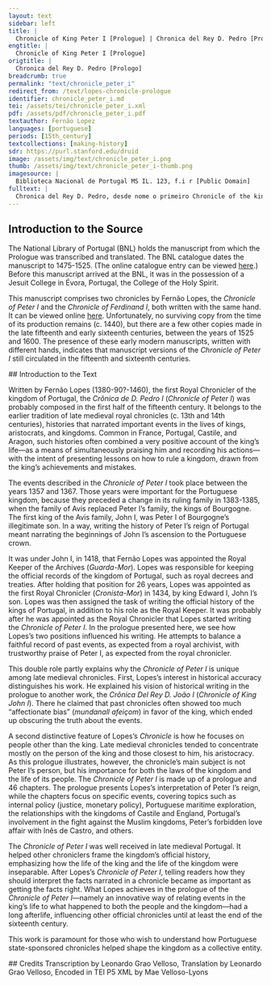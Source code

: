 ```yaml
---
layout: text
sidebar: left
title: |
  Chronicle of King Peter I [Prologue] | Chronica del Rey D. Pedro [Prologo]
engtitle: |
  Chronicle of King Peter I [Prologue]
origtitle: |
  Chronica del Rey D. Pedro [Prologo]
breadcrumb: true
permalink: "text/chronicle_peter_i"
redirect_from: /text/lopes-chronicle-prologue
identifier: chronicle_peter_i.md
tei: /assets/tei/chronicle_peter_i.xml
pdf: /assets/pdf/chronicle_peter_i.pdf
textauthor: Fernão Lopez
languages: [portuguese]
periods: [15th_century]
textcollections: [making-history]
sdr: https://purl.stanford.edu/druid 
image: /assets/img/text/chronicle_peter_i.png
thumb: /assets/img/text/chronicle_peter_i-thumb.png
imagesource: |
  Biblioteca Nacional de Portugal MS IL. 123, f.i r [Public Domain]
fulltext: |
  Chronica del Rey D. Pedro, desde nome o primeiro Chronicle of the king, Lord Peter, the first of that name Prologo Prologue [D]Eixados os modos e diffinçoões da justiça que per desvairadas guisas muitos em seus livros escrevem, soomente daquella pera que o real poderio foy estabelleçido, que he por serem os maos castigados e os booms viverem em paz, he nossa entemçom neeste prollogo muito curtamente fallar, nom come buscador de novas razoões per propria invençom achadas, mas come ajumtador, em huum breve moolho, dos ditos dalguns que nos prouguerom. Having left aside the types and definitions of justice, A huma por espertar os que ouvirem que entendam parte do que falla a estoria, a outra por seguirmos enteiramente a hordem do nosso razoado; no primeiro prollogo ja tangida. We write this history this way, on the one hand, to edify those who will hear it, so that they may understand part of what it is about, and on the other hand, to strictly follow the order of our own plan, which we have already touched upon in the first prologue. E por quanto elRey dom pedro, cujo regnado se segue, husou da justiça, de que a deos mais praz que cousa boa, que o Rey possa fazer segumdo os santos escrevem, e alguums desejam saber que virtude he esta, e pois he neçessaria ao Rey, se o he assi ao povoo: nos naquele stillo que o simpresmente apanhamos: o podees ler per esta maneira. And given that the king, Lord Peter, whose reign is narrated in the following chronicle, ruled with justice—an act more pleasing to God than anything else that a king might do, according to the writings of the saints—, and given that some wish to know what kind of virtue justice is, because it is necessary for both the King and the people, we have simply collected examples from his reign in this writing, as we have pointed out, Justiça he huuma virtude que he chamada toda a virtude. Justice is the one virtue which is called the mother of all virtues. assy que, quallquer que he justo, este compre toda a virtude, Porque a justiça, assi como lei de deos, defende que nom fornigues, nem sejas gargantom. Thus, anyone who is just simultaneously performs all virtues, because justice itself commands that thou shalt not fornicate, neither wilt thou be a glutton, just like the Laws of God command. E isto guardamdo, se compre a virtude da castidade e da temperança, e assi podees entender dos outros viçios e virtudes. And in keeping those commands, one performs the virtues of chastity and temperance, and through performing them one may understand the vices and virtues of others. Esta virtude he muy neçessaria ao Rey e isso meesmo aos seus sogeitos. The virtue of justice is very necessary for the king, as well as for his subjects. Porque avemdo no Rey virtude de justiça, fara leis per que todos vivam dereitamente e em paz, e os seus sogeitos seemdo justos, compriram as leis que el poser. For when the virtue of justice exists within the king, he will make laws so that all subjects may live correctly and in peace with each other, and if his subjects are just, they will respect any laws that he might impose upon them. e comprindoas, nom faram cousa injusta contra nehuum. Thus, by respecting the laws, his subjects will not commit any unjust act against anyone. e tal virtude como esta pode cada huum gaanhar por obra de boom entendimento. And each one can attain this virtue through the use of good reason. e aas vezes naçem alguuns assi naturalmente a ella despostos, que com grande zello a executam, posto que a alguuns viçios sejam emclinados. Sometimes some are born with a natural disposition to being just, thus carrying it out with great zeal, even though they might be inclined to some other vices. A rrazam por que esta virtude he neçessaria nos sobditos, he por comprirem as leis do príncipe, que sempre devem de seer ordenadas pera todo bem. The reason why the virtue of justice is needed among the subjects is because they must respect the laws of the prince, laws which must be imposed for the general good. e quem taaes leis comprir sempre bem obrara, ca as leis som regra do que os sogeitos am de fazer. And whoever respects such laws will always act for the good, for those laws are the rule by which subjects will measure their acts. e som chamadas prinçipe nom animado e o Rey he prinçipe animado, por que ellas representam com vozes mortas o que o Rey diz per sua voz viva. Laws are called the inanimate prince, whereas the king is the animate prince, because laws represent with dead voices that which the king says through his live voice. e porem a justiça he muito neçessaria assi no poboo como no Rey, por que sem ella nemhuma cidade, nem Reino, pode estar em assessego. And so justice is very necessary both for the people and for the king, because without justice, neither city nor kingdom may be at ease. Assi que o Reino onde todo o poboo he maao nom se pode soportar muito tempo, Por que como a alma soporta o corpo e partindosse delle o corpo se perde, assy a justiça suporta os Reinos, e partindosse deles pereçem de todo.  And justice is so necessary for the people and the king that, a kingdom whose entire people is evil cannot subsist for long. Just as the soul gives life to the body, and when the soul moves way, the body dies, so does justice give life to kingdoms, and when justice leaves them, they perish completely. Hora se a virtude da justiça he neçessaria ao poboo muito mais o he ao Rei. Now, if the virtue of justice is necessary for the people, it is much more needed in the king. Por que sse a lei he regra do que se ha de fazer, muito mais o deve de seer o Rei que a põe, e o juiz que a ha dencaminhar. For if laws are the rules by which one measures one’s own acts, even more just must be the king who sets them, and the judge who must carry them out. Por que a lei he prinçipe sem alma como dissemos, e o prinçipe he lei e regra da justiça com alma. And that is the case because laws are the prince without a soul, as we have said, which means that the prince is the rule of justice with a soul. Pois quanto a cousa com alma tem melhoria sobre outra sem alma, tanto o Rei deve teer exçellençia sobre as leis, Ca o Rei deve de seer de tanta justiça e dereito que compridamente de as leis a execucom. Just as that which has a soul is better than that which does not have one, so the king must be better than the laws he sets, because the king must be so just and righteous in order to thoroughly carry out the laws. Doutra guisa mostrarsehia seu Regno cheo de boas leis e maaos custumes, que era torpe cousa de ver, Pois duvidar se o Rei a de seer justiçoso nom he outra cousa senam duvidar se a regra há de seer dereita, a qual se em direitura desfaleçe, nenhuma cousa dereita se pode per ella fazer. Otherwise, his kingdom would be filled with good laws and bad habits, which would be horrible to see, for even suspecting that the king is unjust is no different than suspecting that the rule of law is carried out unjustly. And when the rule of law fails in regards to righteousness, it cannot be used for any righteous acts. Outra razom por que a justiça he muito neçessaria ao Rei assi he por que a justiça nom tan soomente afremossenta os Reis de virtude corporal mas ainda spiritual. Another reason why justice is very necessary for the king is that justice not only embellishes kings with bodily virtue, but even more so with spiritual virtue. Pois quanto a fremusura do spritu tem avantagem da do corpo: tanta a justiça em no Rei he mais neçessaria que outra fremosura. Just as the beauty of the spirit is better than that of the body, so is justice more necessary in a king than any other beauty. A terçeira razom se mostra da perfeiçom da bondade; por que em tom dizemos alguma cousa seer perfeita, quando fazer pode alguma semelhante a si, E por tanto se chama huuma cousa boa: quanto sua bondade se pode estender a outros, ao menos se quer per exemplo. The third reason comes from the perfection of goodness, because we may rightfully call something perfect when it can make something in its own likeness e entom se mostra per pratica quanto cada huum he boom, quando he posto em senhorio. Thus, it is through one’s own acts that one shows how good one is, especially when one is ruling. Porem compre aos Reis seer justicosos, por a todos seus sogeitos poder viir bem, e a nenhum o contrairo. However, kings must be righteous, so that they may be well regarded and imitated by all subjects, and not the opposite. Trabalhando que a justiça seja guardada nom soomente aos naturaes de seu Reino, mas ainda aos de fora dele, Por que negada a justiça a alguma pessoa: grande injuria he feita ao prinçipe e a toda sua terra.  Thus, by being righteous kings encourage the maintenance of justice, not only among the people in their own kingdoms, but also among those who live elsewhere, for in the case that justice is denied to any person, it is offensive to both the prince and all of his land. Desta virtude da justiça, que poucos acha que a queiram por ospeda posto que Rainha, e senhora seja das outras virtudes segundo diz tulio: husou muito elRey Dom Pedro, segundo veer podem os que desejam de o saber, leemdo parte de sua estoria. The king, Lord Peter, made vast use of this virtue of justice, a virtue that not too many people want as a guest within them, given that justice is the queen and ruler of all other virtues as Tully E pois que elle com boom desejo por natural enclinaçam, refreou os males regendo bem seu Reino, ainda que outras mingoas per el passassem de que peendença podia fazer: de cuidar he que ouve ho galardom da justiça, cuja folha e fruito he, honrrada fama neste mundo, e perdurável folgança no outro. And since he, voluntarily and because of his natural inclination, checked the advance of evil by ruling his Kingdom well, even though some other imperfections came to pass in the kingdom, whose account we could provide, we must consider that there was in his time the gift of justice, whose laurel and fruit is honorable fame in this world, and lasting happiness in the other. 
--- 
```

## Introduction to the Source 
<p>The National Library of Portugal (BNL) holds the manuscript from which the Prologue was transcribed and translated. The BNL catalogue dates the manuscript to 1475-1525. (The online catalogue entry can be viewed <a href="http://catalogo.bnportugal.gov.pt/ipac20/ipac.jsp?profile=bn&source=~!bnp&view=subscriptionsummary&uri=full=3100024~!1818374~!2&ri=1&aspect=subtab13&menu=search&ipp=20&spp=20&staffonly=&term=lus%C3%83%C2%ADadas&index=.TW&uindex=&aspect=subtab13&menu=search&ri=1">here</a>.) Before this manuscript arrived at the BNL, it was in the possession of a Jesuit College in Évora, Portugal, the College of the Holy Spirit.</p> <p>This manuscript comprises two chronicles by Fernão Lopes, the <em>Chronicle of Peter I</em> and the <em>Chronicle of Ferdinand I</em>, both written with the same hand. It can be viewed online <a href="http://purl.pt/31510">here</a>. Unfortunately, no surviving copy from the time of its production remains (c. 1440), but there are a few other copies made in the late fifteenth and early sixteenth centuries, between the years of 1525 and 1600. The presence of these early modern manuscripts, written with different hands, indicates that manuscript versions of the <em>Chronicle of Peter I</em> still circulated in the fifteenth and sixteenth centuries.</p>
## Introduction to the Text 
<p>Written by Fernão Lopes (1380-90?-1460), the first Royal Chronicler of the kingdom of Portugal, the <em>Crônica de D. Pedro I</em> (<em>Chronicle of Peter I</em>) was probably composed in the first half of the fifteenth century. It belongs to the earlier tradition of late medieval royal chronicles (c. 13th and 14th centuries), histories that narrated important events in the lives of kings, aristocrats, and kingdoms. Common in France, Portugal, Castile, and Aragon, such histories often combined a very positive account of the king’s life—as a means of simultaneously praising him and recording his actions—with the intent of presenting lessons on how to rule a kingdom, drawn from the king’s achievements and mistakes.</p> <p>The events described in the <em>Chronicle of Peter I</em> took place between the years 1357 and 1367. Those years were important for the Portuguese kingdom, because they preceded a change in its ruling family in 1383-1385, when the family of Avis replaced Peter I’s family, the kings of Bourgogne. The first king of the Avis family, John I, was Peter I of Bourgogne’s illegitimate son. In a way, writing the history of Peter I’s reign of Portugal meant narrating the beginnings of John I’s ascension to the Portuguese crown.</p> <p>It was under John I, in 1418, that Fernão Lopes was appointed the Royal Keeper of the Archives (<em>Guarda-Mor</em>). Lopes was responsible for keeping the official records of the kingdom of Portugal, such as royal decrees and treaties. After holding that position for 26 years, Lopes was appointed as the first Royal Chronicler (<em>Cronista-Mor</em>) in 1434, by king Edward I, John I’s son. Lopes was then assigned the task of writing the official history of the kings of Portugal, in addition to his role as the Royal Keeper. It was probably after he was appointed as the Royal Chronicler that Lopes started writing the <em>Chronicle of Peter I</em>. In the prologue presented here, we see how Lopes’s two positions influenced his writing. He attempts to balance a faithful record of past events, as expected from a royal archivist, with trustworthy praise of Peter I, as expected from the royal chronicler.</p> <p>This double role partly explains why the <em>Chronicle of Peter I</em> is unique among late medieval chronicles. First, Lopes’s interest in historical accuracy distinguishes his work. He explained his vision of historical writing in the prologue to another work, the <em>Crônica Del Rey D. João I</em> (<em>Chronicle of King John I</em>). There he claimed that past chronicles often showed too much “affectionate bias” (<em>mundanall afeiçom</em>) in favor of the king, which ended up obscuring the truth about the events.</p> <p>A second distinctive feature of Lopes’s <em>Chronicle</em> is how he focuses on people other than the king. Late medieval chronicles tended to concentrate mostly on the person of the king and those closest to him, his aristocracy. As this prologue illustrates, however, the chronicle’s main subject is not Peter I’s person, but his importance for both the laws of the kingdom and the life of its people. The <em>Chronicle of Peter I</em> is made up of a prologue and 46 chapters. The prologue presents Lopes’s interpretation of Peter I’s reign, while the chapters focus on specific events, covering topics such as internal policy (justice, monetary policy), Portuguese maritime exploration, the relationships with the kingdoms of Castile and England, Portugal’s involvement in the fight against the Muslim kingdoms, Peter’s forbidden love affair with Inês de Castro, and others.</p> <p>The <em>Chronicle of Peter I</em> was well received in late medieval Portugal. It helped other chroniclers frame the kingdom’s official history, emphasizing how the life of the king and the life of the kingdom were inseparable. After Lopes’s <em>Chronicle of Peter I</em>, telling readers how they should interpret the facts narrated in a chronicle became as important as getting the facts right. What Lopes achieves in the prologue of the <em>Chronicle of Peter I</em>—namely an innovative way of relating events in the king’s life to what happened to both the people and the kingdom—had a long afterlife, influencing other official chronicles until at least the end of the sixteenth century.</p> <p>This work is paramount for those who wish to understand how Portuguese state-sponsored chronicles helped shape the kingdom as a collective entity.</p>
## Credits
Transcription by Leonardo Grao Velloso, Translation by Leonardo Grao Velloso, Encoded in TEI P5 XML by Mae Velloso-Lyons
